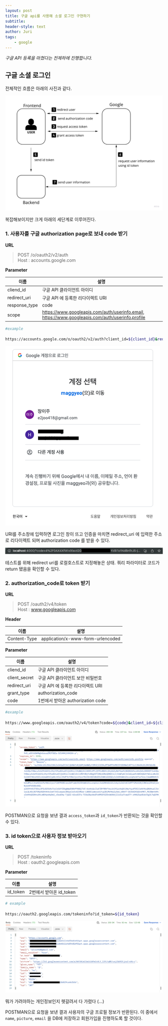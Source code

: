```yaml
---
layout: post
title: 구글 api를 사용해 소셜 로그인 구현하기
subtitle:
header-style: text
author: Juri
tags:
    - google
---
```


_구글 API 등록을 마쳤다는 전제하에 진행합니다._

## 구글 소셜 로그인

전체적인 흐름은 아래의 사진과 같다.

![](/img/in-post/google-login.jpg)

복잡해보이지만 크게 아래의 세단계로 이루어진다.

### 1. 사용자를 구글 authorization page로 보내 code 받기

**URL**

> POST /o/oauth2/v2/auth<br>
> Host : accounts.google.com

**Parameter**

| 이름          | 설명                                                                                             |
| ------------- | ------------------------------------------------------------------------------------------------ |
| cliend_id     | 구글 API 클라이언트 아이디                                                                       |
| redirect_uri  | 구글 API 에 등록한 리다이렉트 URI                                                                |
| response_type | code                                                                                             |
| scope         | https://www.googleapis.com/auth/userinfo.email, https://www.googleapis.com/auth/userinfo.profile |

```bash
#example

https://accounts.google.com/o/oauth2/v2/auth?client_id=${client_id}&redirect_uri=${redirect_uri}&response_type=code&scope=https://www.googleapis.com/auth/userinfo.email https://www.googleapis.com/auth/userinfo.profile
```

![](/img/in-post/google-login2.png)

URI를 주소창에 입력하면 로그인 창이 뜨고 인증을 마치면 redirect_uri 에 입력한 주소로 리다이렉트 되며 authorization code 를 받을 수 있다.

![](/img/in-post/google-login3.png)

테스트를 위해 redirect uri를 로컬호스트로 지정해놓은 상태. 쿼리 파라미터로 코드가 return 됐음을 확인할 수 있다.

### 2. authorization_code로 token 받기

**URL**

> POST /oauth2/v4/token<br>
> Host : www.googleapis.com

**Header**

| 이름         | 설명                              |
| ------------ | --------------------------------- |
| Content-Type | application/x-www-form-urlencoded |

**Parameter**

| 이름          | 설명                              |
| ------------- | --------------------------------- |
| cliend_id     | 구글 API 클라이언트 아이디        |
| client_secret | 구글 API 클라이언트 보안 비밀번호 |
| redirect_uri  | 구글 API 에 등록한 리다이렉트 URI |
| grant_type    | authorization_code                |
| code          | 1번에서 받아온 authorization code |

```bash
#example

https://www.googleapis.com/oauth2/v4/token?code=${code}&client_id=${client_id}&client_secret=${client_secret}&redirect_uri=${redirect_url}&grant_type=authorization_code
```

![](/img/in-post/google-login4.png)

POSTMAN으로 요청을 보낸 결과 `access_token`과 `id_token`가 반환되는 것을 확인할 수 있다.

### 3. id token으로 사용자 정보 받아오기

**URL**

> POST /tokeninfo<br>
> Host : oauth2.googleapis.com

**Parameter**

| 이름     | 설명                    |
| -------- | ----------------------- |
| id_token | 2번에서 받아온 id_token |

```bash
# example

https://oauth2.googleapis.com/tokeninfo?id_token=${id_token}
```

![](/img/in-post/google-login5.png)

뭐가 가려야하는 개인정보인지 헷갈려서 다 가렸다 (...)

POSTMAN으로 요청을 보낸 결과 사용자의 구글 프로필 정보가 반환된다. 이 중에서 `name`, `picture`, `email` 을 DB에 저장하고 회원가입을 진행하도록 할 것이다.
